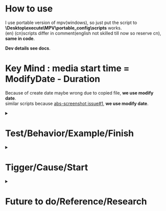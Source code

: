 # How to use
 I use portable version of mpv(windows), so just put the script to **\Desktop\execute\MPV\portable_config\scripts** works.  
(en) (cn)scripts differ in comment(english not skilled till now so reserve cn), **same in code**. 

**Dev details see docs**.  

# Key Mind : media start time = ModifyDate - Duration 
Because of create date maybe wrong due to copied file, **we use modify date**.  
similar scripts because [abs-screenshot issue#1](https://github.com/Thann/mpv-abs-screenshot/issues/1), **we use modify date**. 

<details>
<summary><h1><strong> Test/Behavior/Example/Finish </strong></h1></summary>

picture  below is behavior when testing:we can fastly know the exactly time that cat-caught-the-bat  is  around 202509272320(Beijing Time).  
![test-ok](test-ok.jpg)
</details>

<details>
<summary><h1><strong> Tigger/Cause/Start </strong></h1></summary>

~~We~~ I want mpv can show absolute timestamp like beijing 20251007 2:20 according to ~~create time~~ modify date when playing audio or video file , so we can know the exactly actual time of the specified sound wave or action picture happen in the .m4a or .mp4 file.  

Because vivo phone internal camera do not have timestamp like hikvision osd when capturing video, and it's hard work(high battery consumption,**~~china~~ india too poor**) to process the video file to add timestamp,  **we need player to finish the work**.  
</details>

<details>
<summary><h1><strong> Future to do/Reference/Research </strong></h1></summary>
1.maybe we can merge repo with [abs-screenshot](https://github.com/Thann/mpv-abs-screenshot)  

2.clipboard is good. [copyTime](https://github.com/Arieleg/mpv-copyTime)  
<table>
  <tr>
    <td>Windows</td>
    <td><code>Powershell Built-in since Windows 7</code></td>
    <td>✅ ok</td>
  </tr>
  <tr>
    <td>Linux/X11</td>
    <td><code>xclip</code></td>
    <td>❌not good</td>
  </tr>
  <tr>
    <td>Linux/Wayland</td>
    <td><code>xclip or wl-clipboard</code></td>
    <td>❌not good</td>
  </tr>
  <tr>
    <td>MacOS</td>
    <td><code>pbcopy</code></td>
    <td>❌not good</td>
  </tr>
</table>

</details>






